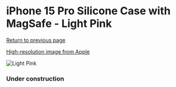 # iPhone 15 Pro Silicone Case with MagSafe - Light Pink

[Return to previous page](/iphone_15)

[High-resolution image from Apple](https://store.storeimages.cdn-apple.com/8756/as-images.apple.com/is/MT1F3?wid=4500&hei=4500&fmt=png)

<div style="width: 384px"><img src="/everysource/MT1F3.png" alt="Light Pink"></div>

### Under construction
